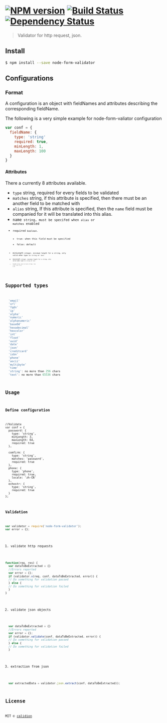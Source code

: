 #  [![NPM version][npm-image]][npm-url] [![Build Status][travis-image]][travis-url] [![Dependency Status][daviddm-image]][daviddm-url]

> Validator for http request, json.


## Install

```sh
$ npm install --save node-form-validator
```


## Configurations

### Format

A configuration is an object with fieldNames and attributes describing the corresponding fieldName.

The following is a very simple example for node-form-valiator configuration

```js
var conf = {
  fieldName: {
    type: 'string'
    required: true,
    minLength: 1,
    maxLength: 100
  }
}
```
#### Attributes

There a currently 8 attributes available.

- <code>type</code>
    string, required for every fields to be validated
- <code>matches</code>
    string, if this attribute is specified, then there must be an another field to be matched with
- <code>alias</code>
    string, If this attribute is specified, then the <code>name</code> field must be companied for it will be translated into this alias.    
- <code>name<code> string, must be specifed when <code>alias</code> or <code>matches</code> enabled
- <code>required<code> boolean.
    * true: when this field must be specified
    * false: default
- <code>minLength<code> integer, minimum length for a string, only valid when type is <code>string</code> or <code>text</code>
- <code>maxLength<code> integer, maximum length for a string, only valid when type is <code>string</code> or <code>text</code>
- <code>locale<code> string, must be locale strings, like <code>zh-CN</code>, <code>zh-HK</code>, <code>en-US</code>, <code>en-GB</code>

## Supported types

```js
  'email'
  'url'
  'fqdn'
  'ip'
  'alpha'
  'numeric'
  'alphanumeric'
  'base64'
  'hexadecimal'
  'hexcolor'
  'int'
  'float'
  'uuid'
  'date'
  'json'
  'creditcard'
  'isbn'
  'phone'
  'ascii'
  'multibyte'
  'time'
  'string': no more than 256 chars
  'text': no more than 65536 chars
```

## Usage

### Define configuration

    //Validate
    var conf = {
      password: {
        type: 'string',
        minLength: 3,
        maxLength: 64,
        required: true
      },

      comfirm: {
        type: 'string',
        matches: 'password',
        required: true
      },
      phone: {
        type: 'phone',
        required: true,
        locale: 'zh-CN'  
      },
      echostr: {
        type: 'string',
        required: true
      }
    };

### Validation

```js
var validator = require('node-form-validator');
var error = {};
```


1. validate http requests

```js
function(req, res) {
  var dataToBeExtracted = {}
  //Errors reported
  var error = {};
  if (validator.v(req, conf, dataToBeExtracted, error)) {
  // Do something for validation passed
  } else {
  // Do something for validation failed
  }
}
```

2. validate json objects

```js
  var dataToBeExtracted = {}
  //Errors reported
  var error = {};
  if (validator.validate(conf, dataToBeExtracted, error)) {
  // Do something for validation passed
  } else {
  // Do something for validation failed
  }
```

3. extraction from json

```js
  var extractedData = validator.json.extract(conf, dataToBeExtracted));
```


## License

MIT © [calidion](blog.3gcnbeta.com)


[npm-image]: https://badge.fury.io/js/node-form-validator.svg
[npm-url]: https://npmjs.org/package/node-form-validator
[travis-image]: https://travis-ci.org/JSSDKCN/node-form-validator.svg?branch=master
[travis-url]: https://travis-ci.org/JSSDKCN/node-form-validator
[daviddm-image]: https://david-dm.org/JSSDKCN/node-form-validator.svg?theme=shields.io
[daviddm-url]: https://david-dm.org/JSSDKCN/node-form-validator

